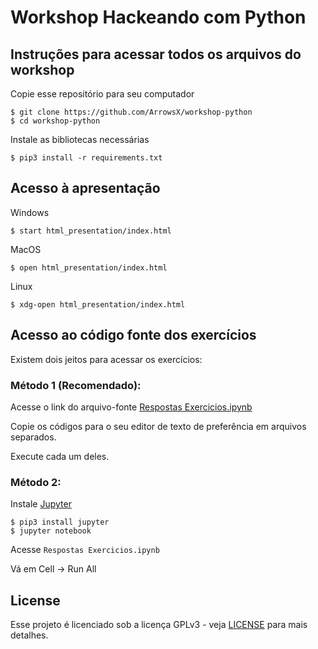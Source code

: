 # Workshop Hackeando com Python

## Instruções para acessar todos os arquivos do workshop

Copie esse repositório para seu computador
```
$ git clone https://github.com/ArrowsX/workshop-python
$ cd workshop-python
```

Instale as bibliotecas necessárias
```
$ pip3 install -r requirements.txt
```

## Acesso à apresentação
Windows
```
$ start html_presentation/index.html
```
MacOS
```
$ open html_presentation/index.html
```
Linux
```
$ xdg-open html_presentation/index.html
```

## Acesso ao código fonte dos exercícios
Existem dois jeitos para acessar os exercícios:

### Método 1 (Recomendado):
Acesse o link do arquivo-fonte [Respostas Exercicios.ipynb](https://github.com/ArrowsX/workshop-python/blob/master/Respostas%20Exercicios.ipynb)

Copie os códigos para o seu editor de texto de preferência em arquivos separados.

Execute cada um deles.

### Método 2:
Instale [Jupyter](http://jupyter.org)
```
$ pip3 install jupyter
$ jupyter notebook
```

Acesse `Respostas Exercicios.ipynb`

Vá em Cell -> Run All

## License

Esse projeto é licenciado sob a licença GPLv3 - veja [LICENSE](LICENSE) para mais detalhes.
